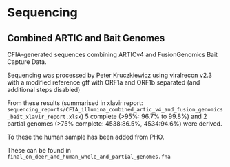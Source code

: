 # Sequencing
## Combined ARTIC and Bait Genomes

CFIA-generated sequences combining ARTICv4 and FusionGenomics Bait Capture Data.

Sequencing was processed by Peter Kruczkiewicz using viralrecon v2.3 with a modified reference gff with ORF1a and ORF1b separated (and additional steps disabled)

From these results (summarised in xlavir report: `sequencing_reports/CFIA_illumina_combined_artic_v4_and_fusion_genomics_bait_xlavir_report.xlsx`) 5 complete (>95%: 96.7% to 99.8%) and 2 partial genomes (>75% complete: 4538:86.5%, 4534:94.6%) were derived.

To these the human sample has been added from PHO.

These can be found in `final_on_deer_and_human_whole_and_partial_genomes.fna`
